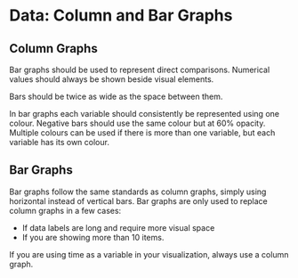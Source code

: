 # Data: Column and Bar Graphs

## Column Graphs



Bar graphs should be used to represent direct comparisons. Numerical values should always be shown beside visual elements.

Bars should be twice as wide as the space between them.

In bar graphs each variable should consistently be represented using one colour. Negative bars should use the same colour but at 60% opacity. Multiple colours can be used if there is more than one variable, but each variable has its own colour.

## Bar Graphs

Bar graphs follow the same standards as column graphs, simply using horizontal instead of vertical bars. Bar graphs are only used to replace column graphs in a few cases:

* If data labels are long and require more visual space
* If you are showing more than 10 items. 

If you are using time as a variable in your visualization, always use a column graph. 



